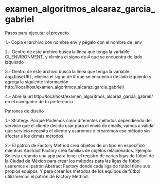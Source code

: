# examen_algoritmos_alcaraz_garcia_gabriel

Pasos para ejecutar el proyecto

1.- Copia el archivo con nombre env y pégalo con el nombre de .env

2.- Dentro de este archivo busca la línea que tenga la variable CI_ENVIRONMENT, y elimina el signo de # que se encuentra de lado izquierdo

3.- Dentro de este archivo busca la línea que tenga la variable app.baseURL, elimina el signo de # que se encuentra de lado izquierdo y agrega la siguiente información http://localhost/examen_algoritmos_alcaraz_garcia_gabriel/

4.- Abre la url http://localhost/examen_algoritmos_alcaraz_garcia_gabriel/ en el navegador de tu preferencia

Patrones de diseño

1.- Strategy. Porque Podemos crear diferentes métodos dependiendo del servicio que el cliente decida usar para el envió de emails, vamos a validar que servicio necesita el cliente y usaremos o crearemos ese método sin afectar a los demás métodos.

2.- El patrón de Factory Method crea objetos de un tipo en especifico mientras Abstract Factory crea familias de objetos relacionados. Ejemplo: Se esta creando una app para tener el registro de varias ligas de fútbol de la Ciudad de México para crear los métodos para las ligas de fútbol usaremos el patrón Abstract Factory donde cada liga de fútbol tiene sus propios equipos. Y para crear los métodos de los equipos de fútbol utilizaremos el patrón de Factory Method.
